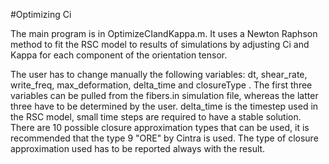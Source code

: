 #Optimizing Ci

The main program is in OptimizeCIandKappa.m. It uses a Newton Raphson method to fit the RSC model to results of simulations by adjusting Ci and Kappa for each component of the orientation tensor. 

The user has to change manually the following variables: dt, shear_rate, write_freq, max_deformation, delta_time and closureType . The first three variables can be pulled from the fibers.in simulation file, whereas the latter three have to be determined by the user. delta_time is the timestep used in the RSC model, small time steps are required to have a stable solution. There are 10 possible closure approximation types that can be used, it is recommended that the type 9 "ORE" by Cintra is used. The type of closure approximation used has to be reported always with the result. 
